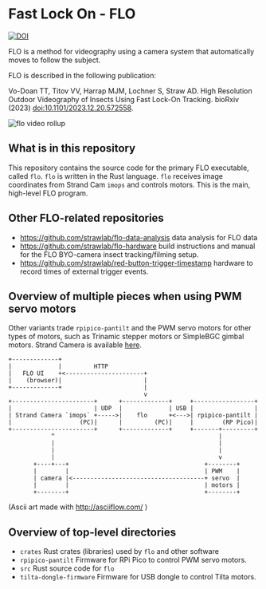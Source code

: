 # Fast Lock On - FLO

[![DOI](https://zenodo.org/badge/845941788.svg)](https://zenodo.org/doi/10.5281/zenodo.13757150)

FLO is a method for videography using a camera system that automatically moves
to follow the subject.

FLO is described in the following publication:

[FLO paper]: https://doi.org/10.1101/2023.12.20.572558

Vo-Doan TT, Titov VV, Harrap MJM, Lochner S, Straw AD. High Resolution Outdoor Videography of Insects Using Fast Lock-On Tracking. bioRxiv (2023) [doi:10.1101/2023.12.20.572558][FLO paper].

![flo video rollup](https://strawlab.org/assets/images/flo-video-rollup-tiny.gif)

## What is in this repository

This repository contains the source code for the primary FLO executable, called
`flo`. `flo` is written in the Rust language. `flo` receives image coordinates
from Strand Cam `imops` and controls motors. This is the main, high-level FLO
program.

## Other FLO-related repositories

- https://github.com/strawlab/flo-data-analysis data analysis for FLO data
- https://github.com/strawlab/flo-hardware build instructions and manual for the
  FLO BYO-camera insect tracking/filming setup.
- https://github.com/strawlab/red-button-trigger-timestamp hardware to record
  times of external trigger events.

## Overview of multiple pieces when using PWM servo motors

Other variants trade `rpipico-pantilt` and the PWM servo motors for other types
of motors, such as Trinamic stepper motors or SimpleBGC gimbal motors. Strand
Camera is available [here](https://strawlab.org/strand-cam/).

```
+-------------+
|             |         HTTP
|   FLO UI    +<----------------------+
|    (browser)|                       |
+-------------+                       |
                                      v
+-----------------------+      +-------------+     +-----------------+
|                       | UDP  |             | USB |                 |
| Strand Camera `imops` +----->|    flo      +<--->| rpipico-pantilt |
|                   (PC)|      |         (PC)|     |        (RP Pico)|
+-----------------------+      +-------------+     +-------+---------+
            ^                                              |
            |                                              |
            |                                              |
            |                                              v
       +----+---+                                      +--------+
       |        |                                      | PWM    |
       | camera |<-------------------------------------+ servo  |
       |        |                                      | motors |
       +--------+                                      +--------+
```

(Ascii art made with http://asciiflow.com/ )

## Overview of top-level directories

- `crates` Rust crates (libraries) used by `flo` and other software
- `rpipico-pantilt` Firmware for RPi Pico to control PWM servo motors.
- `src` Rust source code for `flo`
- `tilta-dongle-firmware` Firmware for USB dongle to control Tilta motors.
